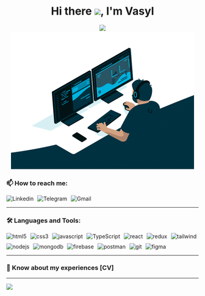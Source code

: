 <h1 align="center">Hi there <img src="https://media.giphy.com/media/hvRJCLFzcasrR4ia7z/giphy.gif" width="30px"/>, I'm Vasyl</h1>

<div align="center">
  <img src="https://readme-typing-svg.demolab.com?font=Red+Hat+Mono&weight=500&size=26&pause=1000&color=00B2DF&center=true&width=1000&lines=Junior+Fullstack+Developer" />
</div>

<div id="header" align="center">
 <img alt="deweloper.gif" src="https://github.com/EuJinnLucaShow/EuJinnLucaShow/blob/main/img/deweloper.gif?raw=true" data-hpc="true" class="Box-sc-g0xbh4-0 kzRgrI">
</div>



<h3 align="left">📫 How to reach me:</h3>
<div style="display: flex; gap: 10px;">
<a href="https://www.linkedin.com/in/vasyl-popaz/" style="text-decoration: none;"><img src="https://img.shields.io/badge/LinkedIn-0077B5?style=for-the-badge&logo=linkedin&logoColor=white" alt="Linkedin"/></a>
<a href="https://t.me/vasyl_popaz" style="text-decoration: none;"><img src="https://img.shields.io/badge/Telegram-2CA5E0?style=for-the-badge&logo=telegram&logoColor=white" alt="Telegram"/></a>
<a href="mailto:vasylpopaz@gmail.com" style="text-decoration: none;"><img src="https://img.shields.io/badge/Gmail-D14836?style=for-the-badge&logo=gmail&logoColor=white" alt="Gmail"/></a>
</div>

---

<h3 align="left">🛠️ Languages and Tools:</h3>
<div style="display: flex; flex-wrap: wrap; gap: 10px; width: 100%;"> 
    <img src="https://img.shields.io/badge/HTML5-E34F26?style=for-the-badge&logo=html5&logoColor=white" alt="html5"/> 
    <img src="https://img.shields.io/badge/CSS3-1572B6?style=for-the-badge&logo=css3&logoColor=white" alt="css3"/> 
    <img src="https://img.shields.io/badge/JavaScript-323330?style=for-the-badge&logo=javascript&logoColor=F7DF1E" alt="javascript"/> 
    <img src="https://img.shields.io/badge/TypeScript-3178C6?style=for-the-badge&logo=typescript&logoColor=white" alt="TypeScript"/>
    <img src="https://img.shields.io/badge/React-20232A?style=for-the-badge&logo=react&logoColor=61DAFB" alt="react"/> 
    <img src="https://img.shields.io/badge/Redux-593D88?style=for-the-badge&logo=redux&logoColor=white" alt="redux"/> 
    <img src="https://img.shields.io/badge/Tailwind_CSS-38B2AC?style=for-the-badge&logo=tailwind-css&logoColor=white" alt="tailwind"/> 
    <img src="https://img.shields.io/badge/Node.js-339933?style=for-the-badge&logo=nodedotjs&logoColor=white" alt="nodejs"/> 
    <img src="https://img.shields.io/badge/MongoDB-4EA94B?style=for-the-badge&logo=mongodb&logoColor=white" alt="mongodb"/> 
    <img src="https://img.shields.io/badge/firebase-ffca28?style=for-the-badge&logo=firebase&logoColor=black" alt="firebase"/> 
    <img src="https://img.shields.io/badge/Postman-FF6C37?style=for-the-badge&logo=postman&logoColor=white" alt="postman"/> 
    <img src="https://img.shields.io/badge/GIT-E44C30?style=for-the-badge&logo=git&logoColor=white" alt="git"/> 
    <img src="https://img.shields.io/badge/Figma-F24E1E?style=for-the-badge&logo=figma&logoColor=white" alt="figma"/> 
</div>

---

<h3 align="left">📄 Know about my experiences <a href="https://drive.google.com/file/d/1TPn2bbQzNiROwTYn5skXBshjF_RULaX8/view?usp=sharing" style="text-decoration: none; color: inherit;">[CV]</a></h3>

---
[![](https://visitcount.itsvg.in/api?id=@vasylpopaz&icon=3&color=1)](https://visitcount.itsvg.in)
